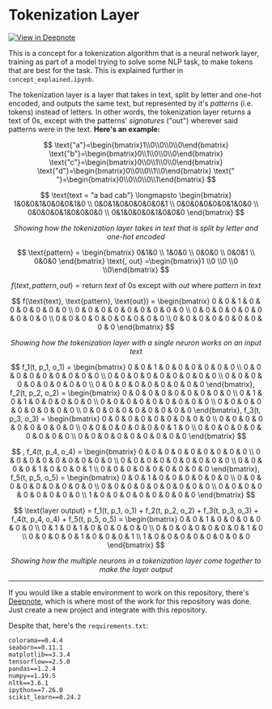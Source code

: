# Tokenization Layer
[![View in Deepnote](https://deepnote.com/static/buttons/view-in-deepnote-white.svg)](https://deepnote.com/viewer/github/martinm07/tokenization-layer/blob/main/concept-explained.ipynb)

This is a concept for a tokenization algorithm that is a neural network layer, training as part of a model trying to solve some NLP task, to make tokens that are best for the task. This is explained further in `concept_explained.ipynb`.

The tokenization layer is a layer that takes in text, split by letter and one-hot encoded, and outputs the same text, but represented by it's *patterns* (i.e. tokens) instead of letters. In other words, the tokenization layer returns a text of 0s, except with the patterns' *signatures* ("out") wherever said patterns were in the text. **Here's an example:**

$$
\text{"a"}=\begin{bmatrix}1\\0\\0\\0\\0\end{bmatrix} \text{"b"}=\begin{bmatrix}0\\1\\0\\0\\0\end{bmatrix} \text{"c"}=\begin{bmatrix}0\\0\\1\\0\\0\end{bmatrix} \text{"d"}=\begin{bmatrix}0\\0\\0\\1\\0\end{bmatrix} 
\text{" "}=\begin{bmatrix}0\\0\\0\\0\\1\end{bmatrix}
$$

$$
\text{text = "a bad cab"} \longmapsto \begin{bmatrix}
1&0&0&1&0&0&0&1&0 \\
0&0&1&0&0&0&0&0&1 \\
0&0&0&0&0&0&1&0&0 \\
0&0&0&0&1&0&0&0&0 \\
0&1&0&0&0&1&0&0&0
\end{bmatrix}
$$

<p align="center"><i>Showing how the tokenization layer takes in text that is split by letter and one-hot encoded</i></p>

$$
\text{pattern} =
\begin{bmatrix}
0&1&0 \\
1&0&0 \\
0&0&0 \\
0&0&1 \\
0&0&0
\end{bmatrix}
\text{, out} =\begin{bmatrix}1 \\0 \\0 \\0 \\0\end{bmatrix}
$$

$$
f(text, pattern, out) = \text{return }text\text{ of 0s except with }out\text{ where }pattern\text{ in }text
$$

$$
f(\text{text}, \text{pattern}, \text{out}) = 
\begin{bmatrix}
0 & 0 & 1 & 0 & 0 & 0 & 0 & 0 & 0 \\
0 & 0 & 0 & 0 & 0 & 0 & 0 & 0 & 0 \\
0 & 0 & 0 & 0 & 0 & 0 & 0 & 0 & 0 \\
0 & 0 & 0 & 0 & 0 & 0 & 0 & 0 & 0 \\
0 & 0 & 0 & 0 & 0 & 0 & 0 & 0 & 0
\end{bmatrix}
$$

<p align="center"><i>Showing how the tokenization layer with a single neuron works on an input text</i></p>

$$
f_1(t, p_1, o_1) = 
\begin{bmatrix}
0 & 0 & 1 & 0 & 0 & 0 & 0 & 0 & 0 \\
0 & 0 & 0 & 0 & 0 & 0 & 0 & 0 & 0 \\
0 & 0 & 0 & 0 & 0 & 0 & 0 & 0 & 0 \\
0 & 0 & 0 & 0 & 0 & 0 & 0 & 0 & 0 \\
0 & 0 & 0 & 0 & 0 & 0 & 0 & 0 & 0
\end{bmatrix}, f_2(t, p_2, o_2) = 
\begin{bmatrix}
0 & 0 & 0 & 0 & 0 & 0 & 0 & 0 & 0 \\
0 & 1 & 0 & 1 & 0 & 0 & 0 & 0 & 0 \\
0 & 0 & 0 & 0 & 0 & 0 & 0 & 0 & 0 \\
0 & 0 & 0 & 0 & 0 & 0 & 0 & 0 & 0 \\
0 & 0 & 0 & 0 & 0 & 0 & 0 & 0 & 0
\end{bmatrix}, f_3(t, p_3, o_3) = 
\begin{bmatrix}
0 & 0 & 0 & 0 & 0 & 0 & 0 & 0 & 0 \\
0 & 0 & 0 & 0 & 0 & 0 & 0 & 0 & 0 \\
0 & 0 & 0 & 0 & 0 & 0 & 0 & 1 & 0 \\
0 & 0 & 0 & 0 & 0 & 0 & 0 & 0 & 0 \\
0 & 0 & 0 & 0 & 0 & 0 & 0 & 0 & 0
\end{bmatrix}
$$

$$
, f_4(t, p_4, o_4) = 
\begin{bmatrix}
0 & 0 & 0 & 0 & 0 & 0 & 0 & 0 & 0 \\
0 & 0 & 0 & 0 & 0 & 0 & 0 & 0 & 0 \\
0 & 0 & 0 & 0 & 0 & 0 & 0 & 0 & 0 \\
0 & 0 & 0 & 0 & 1 & 0 & 0 & 0 & 1 \\
0 & 0 & 0 & 0 & 0 & 0 & 0 & 0 & 0
\end{bmatrix}, f_5(t, p_5, o_5) = 
\begin{bmatrix}
0 & 0 & 1 & 0 & 0 & 0 & 0 & 0 & 0 \\
0 & 0 & 0 & 0 & 0 & 0 & 0 & 0 & 0 \\
0 & 0 & 0 & 0 & 0 & 0 & 0 & 0 & 0 \\
0 & 0 & 0 & 0 & 0 & 0 & 0 & 0 & 0 \\
1 & 0 & 0 & 0 & 0 & 0 & 0 & 0 & 0
\end{bmatrix}
$$

$$
\text{layer output} = f_1(t, p_1, o_1) + f_2(t, p_2, o_2) + f_3(t, p_3, o_3) + f_4(t, p_4, o_4) + f_5(t, p_5, o_5) = 
\begin{bmatrix}
0 & 0 & 1 & 0 & 0 & 0 & 0 & 0 & 0 \\
0 & 1 & 0 & 1 & 0 & 0 & 0 & 0 & 0 \\
0 & 0 & 0 & 0 & 0 & 0 & 0 & 1 & 0 \\
0 & 0 & 0 & 0 & 1 & 0 & 0 & 0 & 1 \\
1 & 0 & 0 & 0 & 0 & 0 & 0 & 0 & 0
\end{bmatrix}
$$

<p align="center"><i>Showing how the multiple neurons in a tokenization layer come together to make the layer output</i></p>

***

If you would like a stable environment to work on this repository, there's [Deepnote](https://deepnote.com/home), which is where most of the work for this repository was done. Just create a new project and integrate with this repository.

Despite that, here's the `requirements.txt`:<br>
```
colorama==0.4.4
seaborn==0.11.1
matplotlib==3.3.4
tensorflow==2.5.0
pandas==1.2.4
numpy==1.19.5
nltk==3.6.1
ipython==7.26.0
scikit_learn==0.24.2
```